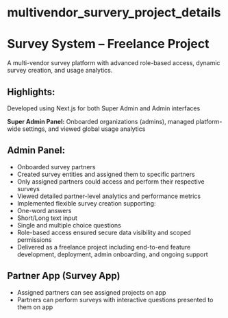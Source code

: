 # multivendor_survery_project_details

# Survey System – Freelance Project
A multi-vendor survey platform with advanced role-based access, dynamic survey creation, and usage analytics.

## Highlights:

Developed using Next.js for both Super Admin and Admin interfaces

**Super Admin Panel:** Onboarded organizations (admins), managed platform-wide settings, and viewed global usage analytics

## Admin Panel:
- Onboarded survey partners
- Created survey entities and assigned them to specific partners
- Only assigned partners could access and perform their respective surveys
- Viewed detailed partner-level analytics and performance metrics
- Implemented flexible survey creation supporting:
- One-word answers
- Short/Long text input
- Single and multiple choice questions
- Role-based access ensured secure data visibility and scoped permissions
- Delivered as a freelance project including end-to-end feature development, deployment, admin onboarding, and ongoing support

## Partner App (Survey App)
- Assigned partners can see assigned projects on app
- Partners can perform surveys with interactive questions presented to them on app
